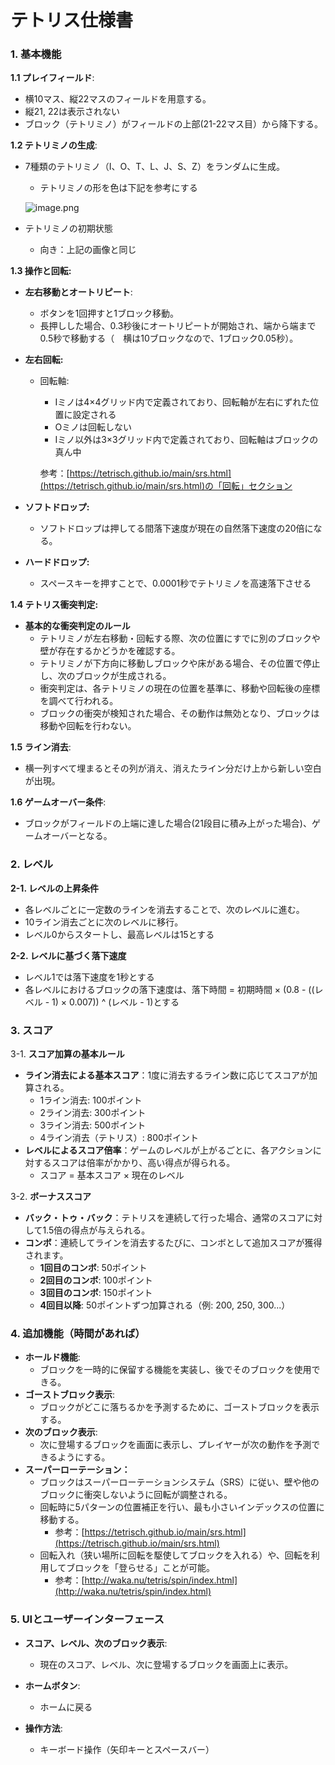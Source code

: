 # テトリス仕様書

### 1. **基本機能**

**1.1 プレイフィールド**:

- 横10マス、縦22マスのフィールドを用意する。
- 縦21, 22は表示されない
- ブロック（テトリミノ）がフィールドの上部(21-22マス目）から降下する。

**1.2 テトリミノの生成**:

- 7種類のテトリミノ（I、O、T、L、J、S、Z）をランダムに生成。
    - テトリミノの形を色は下記を参考にする
    
    ![image.png](%E3%83%86%E3%83%88%E3%83%AA%E3%82%B9%E4%BB%95%E6%A7%98%E6%9B%B8%2012778b6c5d23807bbe08e512dd25914a/image.png)
    
- テトリミノの初期状態
    - 向き：上記の画像と同じ
    

**1.3 操作と回転:**

- **左右移動とオートリピート**:
    - ボタンを1回押すと1ブロック移動。
    - 長押しした場合、0.3秒後にオートリピートが開始され、端から端まで0.5秒で移動する（　横は10ブロックなので、1ブロック0.05秒）。
- **左右回転:**
    - 回転軸:
        - Iミノは4×4グリッド内で定義されており、回転軸が左右にずれた位置に設定される
        - Oミノは回転しない
        - Iミノ以外は3×3グリッド内で定義されており、回転軸はブロックの真ん中
        
        参考：[https://tetrisch.github.io/main/srs.html](https://tetrisch.github.io/main/srs.html)の「回転」セクション
        
- **ソフトドロップ:**
    - ソフトドロップは押してる間落下速度が現在の自然落下速度の20倍になる。
- **ハードドロップ:**
    - スペースキーを押すことで、0.0001秒でテトリミノを高速落下させる
    

**1.4 テトリス衝突判定:**

- **基本的な衝突判定のルール**
    - テトリミノが左右移動・回転する際、次の位置にすでに別のブロックや壁が存在するかどうかを確認する。
    - テトリミノが下方向に移動しブロックや床がある場合、その位置で停止し、次のブロックが生成される。
    - 衝突判定は、各テトリミノの現在の位置を基準に、移動や回転後の座標を調べて行われる。
    - ブロックの衝突が検知された場合、その動作は無効となり、ブロックは移動や回転を行わない。
    

**1.5 ライン消去**:

- 横一列すべて埋まるとその列が消え、消えたライン分だけ上から新しい空白が出現。

**1.6 ゲームオーバー条件**:

- ブロックがフィールドの上端に達した場合(21段目に積み上がった場合)、ゲームオーバーとなる。



### 2. レベル

**2-1. レベルの上昇条件**

- 各レベルごとに一定数のラインを消去することで、次のレベルに進む。
- 10ライン消去ごとに次のレベルに移行。
- レベル0からスタートし、最高レベルは15とする

**2-2. レベルに基づく落下速度**

- レベル1では落下速度を1秒とする
- 各レベルにおけるブロックの落下速度は、落下時間 = 初期時間 × (0.8 - ((レベル - 1) × 0.007)) ^ (レベル - 1)とする



### 3. スコア

3-1. **スコア加算の基本ルール**

- **ライン消去による基本スコア**：1度に消去するライン数に応じてスコアが加算される。
    - 1ライン消去: 100ポイント
    - 2ライン消去: 300ポイント
    - 3ライン消去: 500ポイント
    - 4ライン消去（テトリス）: 800ポイント
- **レベルによるスコア倍率**：ゲームのレベルが上がるごとに、各アクションに対するスコアは倍率がかかり、高い得点が得られる。
    - スコア = 基本スコア × 現在のレベル
    

3-2. **ボーナススコア**

- **バック・トゥ・バック**：テトリスを連続して行った場合、通常のスコアに対して1.5倍の得点が与えられる。
- **コンボ**：連続してラインを消去するたびに、コンボとして追加スコアが獲得されます。
    - **1回目のコンボ**: 50ポイント
    - **2回目のコンボ**: 100ポイント
    - **3回目のコンボ**: 150ポイント
    - **4回目以降**: 50ポイントずつ加算される（例: 200, 250, 300...）



### 4. **追加機能（時間があれば）**

- **ホールド機能**:
    - ブロックを一時的に保留する機能を実装し、後でそのブロックを使用できる。
- **ゴーストブロック表示**:
    - ブロックがどこに落ちるかを予測するために、ゴーストブロックを表示する。
- **次のブロック表示**:
    - 次に登場するブロックを画面に表示し、プレイヤーが次の動作を予測できるようにする。
- **スーパーローテーション：**
    - ブロックはスーパーローテーションシステム（SRS）に従い、壁や他のブロックに衝突しないように回転が調整される。
    - 回転時に5パターンの位置補正を行い、最も小さいインデックスの位置に移動する。
        - 参考：[https://tetrisch.github.io/main/srs.html](https://tetrisch.github.io/main/srs.html)
    - 回転入れ（狭い場所に回転を駆使してブロックを入れる）や、回転を利用してブロックを「登らせる」ことが可能。
        - 参考：[http://waka.nu/tetris/spin/index.html](http://waka.nu/tetris/spin/index.html)
        


### 5. **UIとユーザーインターフェース**

- **スコア、レベル、次のブロック表示**:
    - 現在のスコア、レベル、次に登場するブロックを画面上に表示。
- **ホームボタン**:
    - ホームに戻る

- **操作方法**: 
    - キーボード操作（矢印キーとスペースバー）
